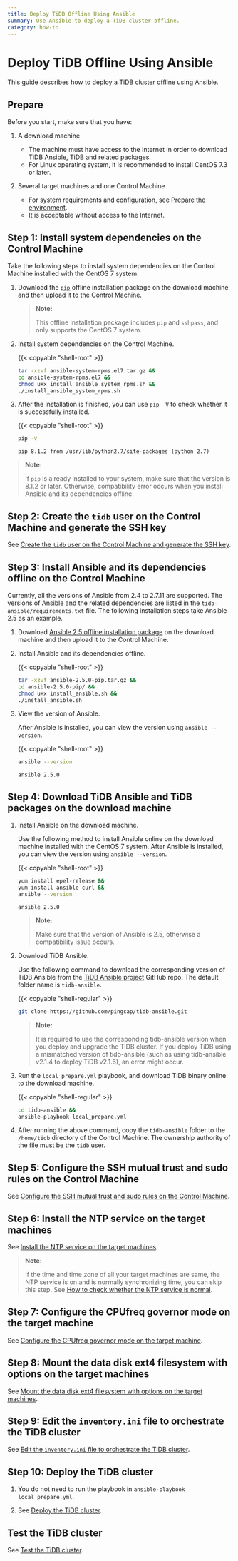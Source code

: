 ```yaml
---
title: Deploy TiDB Offline Using Ansible
summary: Use Ansible to deploy a TiDB cluster offline.
category: how-to
---
```


# Deploy TiDB Offline Using Ansible

This guide describes how to deploy a TiDB cluster offline using Ansible.

## Prepare

Before you start, make sure that you have:

1. A download machine

    - The machine must have access to the Internet in order to download TiDB Ansible, TiDB and related packages.
    - For Linux operating system, it is recommended to install CentOS 7.3 or later.

2. Several target machines and one Control Machine

    - For system requirements and configuration, see [Prepare the environment](/dev/how-to/deploy/orchestrated/ansible.md#prepare).
    - It is acceptable without access to the Internet.

## Step 1: Install system dependencies on the Control Machine

Take the following steps to install system dependencies on the Control Machine installed with the CentOS 7 system.

1. Download the [`pip`](https://download.pingcap.org/ansible-system-rpms.el7.tar.gz) offline installation package on the download machine and then upload it to the Control Machine.

    > **Note:**
    >
    > This offline installation package includes `pip` and `sshpass`, and only supports the CentOS 7 system.

2. Install system dependencies on the Control Machine.

    {{< copyable "shell-root" >}}

    ```bash
    tar -xzvf ansible-system-rpms.el7.tar.gz &&
    cd ansible-system-rpms.el7 &&
    chmod u+x install_ansible_system_rpms.sh &&
    ./install_ansible_system_rpms.sh
    ```

3. After the installation is finished, you can use `pip -V` to check whether it is successfully installed.

    {{< copyable "shell-root" >}}

    ```bash
    pip -V
    ```

    ```
    pip 8.1.2 from /usr/lib/python2.7/site-packages (python 2.7)
    ```

> **Note:**
>
> If `pip` is already installed to your system, make sure that the version is 8.1.2 or later. Otherwise, compatibility error occurs when you install Ansible and its dependencies offline.

## Step 2: Create the `tidb` user on the Control Machine and generate the SSH key

See [Create the `tidb` user on the Control Machine and generate the SSH key](/dev/how-to/deploy/orchestrated/ansible.md#step-2-create-the-tidb-user-on-the-control-machine-and-generate-the-ssh-key).

## Step 3: Install Ansible and its dependencies offline on the Control Machine

Currently, all the versions of Ansible from 2.4 to 2.7.11 are supported. The versions of Ansible and the related dependencies are listed in the `tidb-ansible/requirements.txt` file. The following installation steps take Ansible 2.5 as an example.

1. Download [Ansible 2.5 offline installation package](https://download.pingcap.org/ansible-2.5.0-pip.tar.gz) on the download machine and then upload it to the Control Machine.

2. Install Ansible and its dependencies offline.

    {{< copyable "shell-root" >}}

    ```bash
    tar -xzvf ansible-2.5.0-pip.tar.gz &&
    cd ansible-2.5.0-pip/ &&
    chmod u+x install_ansible.sh &&
    ./install_ansible.sh
    ```

3. View the version of Ansible.

    After Ansible is installed, you can view the version using `ansible --version`.

    {{< copyable "shell-root" >}}

    ```bash
    ansible --version
    ```

    ```
    ansible 2.5.0
    ```

## Step 4: Download TiDB Ansible and TiDB packages on the download machine

1. Install Ansible on the download machine.

    Use the following method to install Ansible online on the download machine installed with the CentOS 7 system. After Ansible is installed, you can view the version using `ansible --version`.

    {{< copyable "shell-root" >}}

    ```bash
    yum install epel-release &&
    yum install ansible curl &&
    ansible --version
    ```

    ```
    ansible 2.5.0
    ```

    > **Note:**
    >
    > Make sure that the version of Ansible is 2.5, otherwise a compatibility issue occurs.

2. Download TiDB Ansible.

    Use the following command to download the corresponding version of TiDB Ansible from the [TiDB Ansible project](https://github.com/pingcap/tidb-ansible) GitHub repo. The default folder name is `tidb-ansible`.

    {{< copyable "shell-regular" >}}

    ```bash
    git clone https://github.com/pingcap/tidb-ansible.git
    ```

    > **Note:**
    >
    > It is required to use the corresponding tidb-ansible version when you deploy and upgrade the TiDB cluster. If you deploy TiDB using a mismatched version of tidb-ansible (such as using tidb-ansible v2.1.4 to deploy TiDB v2.1.6), an error might occur.

3. Run the `local_prepare.yml` playbook, and download TiDB binary online to the download machine.

    {{< copyable "shell-regular" >}}

    ```bash
    cd tidb-ansible &&
    ansible-playbook local_prepare.yml
    ```

4. After running the above command, copy the `tidb-ansible` folder to the `/home/tidb` directory of the Control Machine. The ownership authority of the file must be the `tidb` user.

## Step 5: Configure the SSH mutual trust and sudo rules on the Control Machine

See [Configure the SSH mutual trust and sudo rules on the Control Machine](/dev/how-to/deploy/orchestrated/ansible.md#step-5-configure-the-ssh-mutual-trust-and-sudo-rules-on-the-control-machine).

## Step 6: Install the NTP service on the target machines

See [Install the NTP service on the target machines](/dev/how-to/deploy/orchestrated/ansible.md#step-6-install-the-ntp-service-on-the-target-machines).

> **Note:**
>
> If the time and time zone of all your target machines are same, the NTP service is on and is normally synchronizing time, you can skip this step. See [How to check whether the NTP service is normal](/dev/how-to/deploy/orchestrated/ansible.md#how-to-check-whether-the-ntp-service-is-normal).

## Step 7: Configure the CPUfreq governor mode on the target machine

See [Configure the CPUfreq governor mode on the target machine](/dev/how-to/deploy/orchestrated/ansible.md#step-7-configure-the-cpufreq-governor-mode-on-the-target-machine).

## Step 8: Mount the data disk ext4 filesystem with options on the target machines

See [Mount the data disk ext4 filesystem with options on the target machines](/dev/how-to/deploy/orchestrated/ansible.md#step-8-mount-the-data-disk-ext4-filesystem-with-options-on-the-target-machines).

## Step 9: Edit the `inventory.ini` file to orchestrate the TiDB cluster

See [Edit the `inventory.ini` file to orchestrate the TiDB cluster](/dev/how-to/deploy/orchestrated/ansible.md#step-9-edit-the-inventoryini-file-to-orchestrate-the-tidb-cluster).

## Step 10: Deploy the TiDB cluster

1. You do not need to run the playbook in `ansible-playbook local_prepare.yml`.

2. See [Deploy the TiDB cluster](/dev/how-to/deploy/orchestrated/ansible.md#step-11-deploy-the-tidb-cluster).

## Test the TiDB cluster

See [Test the TiDB cluster](/dev/how-to/deploy/orchestrated/ansible.md#test-the-tidb-cluster).
